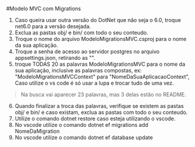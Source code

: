#Modelo MVC com Migrations

1. Caso queira usar outra versão do DotNet que não seja o 6.0, troque <TargetFramework>net6.0</TargetFramework> para a versão desejada.
2. Exclua as pastas obj/ e bin/ com todo o seu conteudo.
3. Troque o nome do arquivo ModeloMigrationsMVC.csproj para o nome da sua aplicação.
4. Troque a senha de acesso ao servidor postgres no arquivo appsettings.json, retirando as "".
5. troque TODAS 20 as palavras ModeloMigrationsMVC para o nome da sua aplicação, inclusive as palavras compostas, ex: "ModeloMigrationsMVCContext" para "NomeDaSuaAplicacaoContext", Caso utilize o vs code é só usar a lupa e trocar tudo de uma vez.
> Na busca vai aparecer 23 palavras, mas 3 delas estão no README.
6. Quando finalizar a troca das palavras, verifique se existem as pastas obj/ e bin/ e caso existam, exclua as pastas com todo o seu conteudo.
7. Utilize o comando dotnet restore caso esteja utilizando o vscode.
8. No vscode utilize o comando dotnet ef migrations add NomeDaMigration
9. No vscode utilize o comando dotnet ef database update


